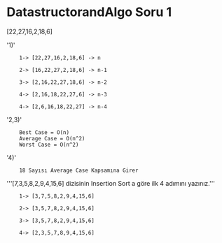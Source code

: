 # DatastructorandAlgo Soru 1
[22,27,16,2,18,6]

'1)'

        1-> [22,27,16,2,18,6] -> n

        2-> [16,22,27,2,18,6] -> n-1

        3-> [2,16,22,27,18,6] -> n-2

        4-> [2,16,18,22,27,6] -> n-3

        4-> [2,6,16,18,22,27] -> n-4



'2,3)'

        Best Case = O(n)
        Average Case = O(n^2)
        Worst Case = O(n^2)


'4)'

        18 Sayısı Average Case Kapsamına Girer



'''[7,3,5,8,2,9,4,15,6] dizisinin Insertion Sort a göre ilk 4 adımını yazınız.'''


        1-> [3,7,5,8,2,9,4,15,6]

        2-> [3,5,7,8,2,9,4,15,6]

        3-> [3,5,7,8,2,9,4,15,6]

        4-> [2,3,5,7,8,9,4,15,6]
